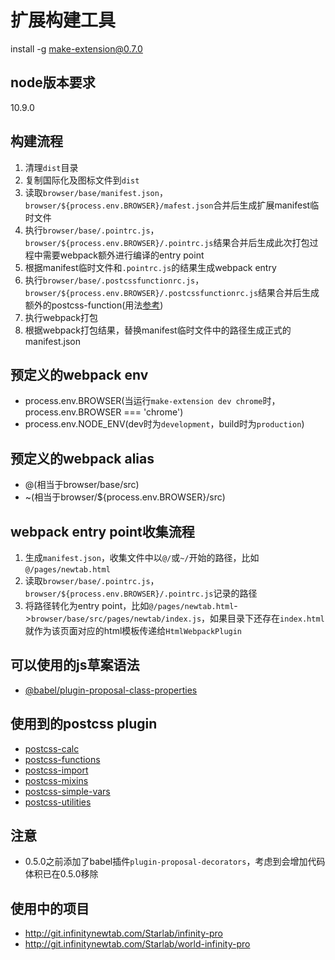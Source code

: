 # 扩展构建工具
 install -g make-extension@0.7.0
## node版本要求
10.9.0

## 构建流程
1. 清理`dist`目录
2. 复制国际化及图标文件到`dist`
3. 读取`browser/base/manifest.json`，`browser/${process.env.BROWSER}/mafest.json`合并后生成扩展manifest临时文件
4. 执行`browser/base/.pointrc.js`，`browser/${process.env.BROWSER}/.pointrc.js`结果合并后生成此次打包过程中需要webpack额外进行编译的entry point
5. 根据manifest临时文件和`.pointrc.js`的结果生成webpack entry
6. 执行`browser/base/.postcssfunctionrc.js`，`browser/${process.env.BROWSER}/.postcssfunctionrc.js`结果合并后生成额外的postcss-function(用法[参考](https://www.npmjs.com/package/postcss-functions))
7. 执行webpack打包
8. 根据webpack打包结果，替换manifest临时文件中的路径生成正式的manifest.json

## 预定义的webpack env
* process.env.BROWSER(当运行`make-extension dev chrome`时，process.env.BROWSER === 'chrome')
* process.env.NODE_ENV(dev时为`development`，build时为`production`)

## 预定义的webpack alias
* @(相当于browser/base/src)
* ~(相当于browser/${process.env.BROWSER}/src)

## webpack entry point收集流程
1. 生成`manifest.json`，收集文件中以`@/`或`~/`开始的路径，比如`@/pages/newtab.html`
2. 读取`browser/base/.pointrc.js`，`browser/${process.env.BROWSER}/.pointrc.js`记录的路径
3. 将路径转化为entry point，比如`@/pages/newtab.html`->`browser/base/src/pages/newtab/index.js`，如果目录下还存在`index.html`就作为该页面对应的html模板传递给`HtmlWebpackPlugin`

## 可以使用的js草案语法
* [@babel/plugin-proposal-class-properties](https://babeljs.io/docs/en/babel-plugin-proposal-class-properties)

## 使用到的postcss plugin
* [postcss-calc](https://github.com/postcss/postcss-calc)
* [postcss-functions](https://github.com/andyjansson/postcss-functions)
* [postcss-import](https://github.com/postcss/postcss-import)
* [postcss-mixins](https://github.com/postcss/postcss-mixins)
* [postcss-simple-vars](https://github.com/postcss/postcss-simple-vars)
* [postcss-utilities](https://github.com/ismamz/postcss-utilities)

## 注意
* 0.5.0之前添加了babel插件`plugin-proposal-decorators`，考虑到会增加代码体积已在0.5.0移除

## 使用中的项目
* http://git.infinitynewtab.com/Starlab/infinity-pro
* http://git.infinitynewtab.com/Starlab/world-infinity-pro
